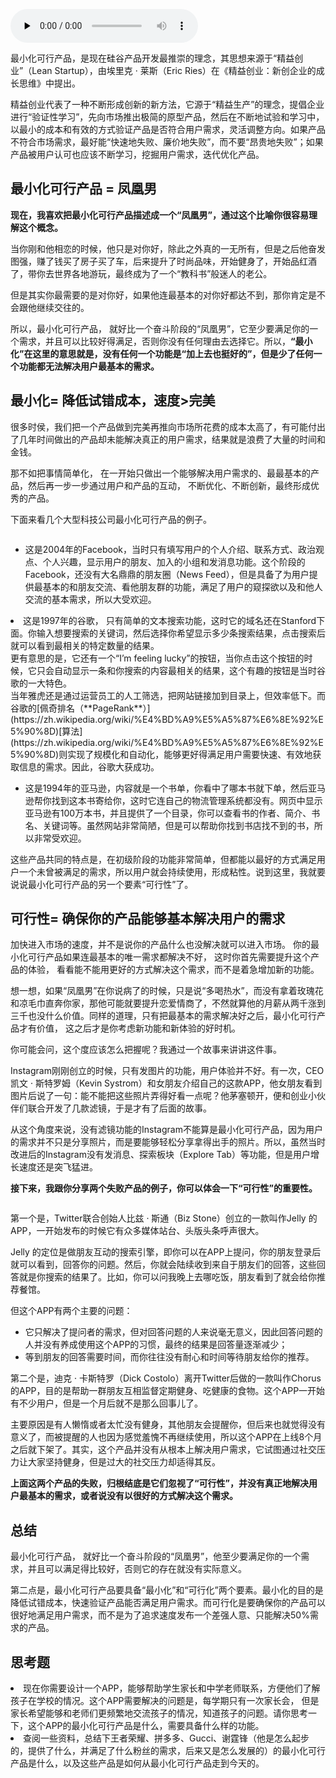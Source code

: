 <audio id="audio" title="10 | 什么是最小化可行产品（MVP）？" controls="" preload="none"><source id="mp3" src="https://static001.geekbang.org/resource/audio/92/ff/9282d3cc61cb2da1fa5f0715d364f1ff.mp3"></audio>

最小化可行产品，是现在硅谷产品开发最推崇的理念，其思想来源于“精益创业”（Lean Startup），由埃里克 · 莱斯（Eric Ries）在《精益创业：新创企业的成长思维》中提出。

> 
精益创业代表了一种不断形成创新的新方法，它源于“精益生产”的理念，提倡企业进行“验证性学习”，先向市场推出极简的原型产品，然后在不断地试验和学习中，以最小的成本和有效的方式验证产品是否符合用户需求，灵活调整方向。如果产品不符合市场需求，最好能“快速地失败、廉价地失败”，而不要“昂贵地失败”；如果产品被用户认可也应该不断学习，挖掘用户需求，迭代优化产品。


## 最小化可行产品 = 凤凰男

**现在，我喜欢把最小化可行产品描述成一个“凤凰男”，通过这个比喻你很容易理解这个概念。**

当你刚和他相恋的时候，他只是对你好，除此之外真的一无所有，但是之后他奋发图强，赚了钱买了房子买了车，后来提升了时尚品味，开始健身了，开始品红酒了，带你去世界各地游玩，最终成为了一个“教科书”般迷人的老公。

但是其实你最需要的是对你好，如果他连最基本的对你好都达不到，那你肯定是不会跟他继续交往的。

所以，最小化可行产品， 就好比一个奋斗阶段的“凤凰男”，它至少要满足你的一个需求，并且可以比较好得满足，否则你没有任何理由去选择它。所以，**“最小化”在这里的意思就是，没有任何一个功能是“加上去也挺好的”，但是少了任何一个功能都无法解决用户最基本的需求。**

## 最小化= 降低试错成本，速度&gt;完美

很多时侯，我们把一个产品做到完美再推向市场所花费的成本太高了，有可能付出了几年时间做出的产品却未能解决真正的用户需求，结果就是浪费了大量的时间和金钱。

那不如把事情简单化， 在一开始只做出一个能够解决用户需求的、最最基本的产品，然后再一步一步通过用户和产品的互动， 不断优化、不断创新，最终形成优秀的产品。

下面来看几个大型科技公司最小化可行产品的例子。

<img src="https://static001.geekbang.org/resource/image/70/c8/708b7ba3c9c9a321b2aab1c85f6e91c8.jpg" alt="" />

- 这是2004年的Facebook，当时只有填写用户的个人介绍、联系方式、政治观点、个人兴趣，显示用户的朋友、加入的小组和发消息功能。这个阶段的Facebook，还没有大名鼎鼎的朋友圈（News Feed），但是具备了为用户提供最基本的和朋友交流、看他朋友群的功能，满足了用户的窥探欲以及和他人交流的基本需求，所以大受欢迎。

<img src="https://static001.geekbang.org/resource/image/a2/2d/a2bd1bc226907dc2eb3d4202c9d3412d.jpg" alt="" />

<li>这是1997年的谷歌， 只有简单的文本搜索功能，这时它的域名还在Stanford下面。你输入想要搜索的关键词，然后选择你希望显示多少条搜索结果，点击搜索后就可以看到最相关的特定数量的结果。<br />
更有意思的是，它还有一个“I’m feeling lucky”的按钮，当你点击这个按钮的时候，它只会自动显示一条和你搜索的内容最相关的结果，这个有趣的按钮是当时谷歌的一大特色。<br />
当年雅虎还是通过运营员工的人工筛选，把网站链接加到目录上，但效率低下。而谷歌的[佩奇排名（**PageRank**）](https://zh.wikipedia.org/wiki/%E4%BD%A9%E5%A5%87%E6%8E%92%E5%90%8D)[算法](https://zh.wikipedia.org/wiki/%E4%BD%A9%E5%A5%87%E6%8E%92%E5%90%8D)则实现了规模化和自动化，能够更好得满足用户需要快速、有效地获取信息的需求。因此，谷歌大获成功。</li>

<img src="https://static001.geekbang.org/resource/image/c9/46/c93f0106f400813e2ebc93044e2e6e46.jpg" alt="" />

- 这是1994年的亚马逊，内容就是一个书单，你看中了哪本书就下单，然后亚马逊帮你找到这本书寄给你，这时它连自己的物流管理系统都没有。网页中显示亚马逊有100万本书，并且提供了一个目录，你可以查看书的作者、简介、书名、关键词等。虽然网站非常简陋，但是可以帮助你找到书店找不到的书，所以非常受欢迎。

这些产品共同的特点是，在初级阶段的功能非常简单，但都能以最好的方式满足用户一个未曾被满足的需求，所以用户就会持续使用，形成粘性。说到这里，我就要说说最小化可行产品的另一个要素“可行性”了。

## 可行性= 确保你的产品能够基本解决用户的需求

加快进入市场的速度，并不是说你的产品什么也没解决就可以进入市场。 你的最小化可行产品如果连最基本的唯一需求都解决不好， 这时你首先需要提升这个产品的体验， 看看能不能用更好的方式解决这个需求，而不是着急增加新的功能。

想一想，如果“凤凰男”在你说病了的时候，只是说“多喝热水”，而没有拿着玫瑰花和凉毛巾直奔你家，那他可能就要提升恋爱情商了，不然就算他的月薪从两千涨到三千也没什么价值。同样的道理，只有把最基本的需求解决好之后，最小化可行产品才有价值， 这之后才是你考虑新功能和新体验的好时机。

你可能会问，这个度应该怎么把握呢？我通过一个故事来讲讲这件事。

Instagram刚刚创立的时候，只有发图片的功能，用户体验并不好。有一次，CEO 凯文 · 斯特罗姆（Kevin Systrom）和女朋友介绍自己的这款APP，他女朋友看到图片后说了一句：能不能把这些照片弄得好看一点呢？他茅塞顿开，便和创业小伙伴们联合开发了几款滤镜，于是才有了后面的故事。

从这个角度来说，没有滤镜功能的Instagram不能算是最小化可行产品，因为用户的需求并不只是分享照片，而是要能够轻松分享拿得出手的照片。所以，虽然当时改进后的Instagram没有发消息、探索板块（Explore Tab）等功能，但是用户增长速度还是突飞猛进。

**接下来，我跟你分享两个失败产品的例子，你可以体会一下“可行性”的重要性。**

<img src="https://static001.geekbang.org/resource/image/6d/89/6d778a1ebc386dd43b64c5468bdc9089.png" alt="" />

第一个是，Twitter联合创始人比兹 · 斯通（Biz Stone）创立的一款叫作Jelly 的APP，一开始发布的时候它有众多媒体站台、头版头条呼声很大。

Jelly 的定位是做朋友互动的搜索引擎，即你可以在APP上提问，你的朋友登录后就可以看到，回答你的问题。然后，你就会陆续收到来自于朋友们的回答，这些回答就是你搜索的结果了。比如，你可以问我晚上去哪吃饭，朋友看到了就会给你推荐餐馆。

但这个APP有两个主要的问题：

- 它只解决了提问者的需求，但对回答问题的人来说毫无意义，因此回答问题的人并没有养成使用这个APP的习惯，最终的结果是回答量逐渐减少；
- 等到朋友的回答需要时间，而你往往没有耐心和时间等待朋友给你的推荐。

第二个是，迪克 · 卡斯特罗（Dick Costolo）离开Twitter后做的一款叫作Chorus的APP，目的是帮助一群朋友互相监督定期健身、吃健康的食物。这个APP一开始有不少用户，但是一个月后就不是那么回事儿了。

主要原因是有人懒惰或者太忙没有健身，其他朋友会提醒你，但后来也就觉得没有意义了，而被提醒的人也因为感觉羞愧不再继续使用，所以这个APP在上线8个月之后就下架了。其实，这个产品并没有从根本上解决用户需求，它试图通过社交压力让大家坚持健身，但是过大的社交压力却适得其反。

**上面这两个产品的失败，归根结底是它们忽视了“可行性”，并没有真正地解决用户最基本的需求，或者说没有以很好的方式解决这个需求。**

## 总结

最小化可行产品， 就好比一个奋斗阶段的“凤凰男”，他至少要满足你的一个需求，并且可以满足得比较好，否则它的存在就没有实际意义。

第二点是，最小化可行产品要具备“最小化”和“可行化”两个要素。最小化的目的是降低试错成本，快速验证产品能否满足用户需求。而可行化是要确保你的产品可以很好地满足用户需求，而不是为了追求速度发布一个差强人意、只能解决50%需求的产品。

## 思考题

<li>
现在你需要设计一个APP，能够帮助学生家长和中学老师联系，方便他们了解孩子在学校的情况。这个APP需要解决的问题是，每学期只有一次家长会， 但是家长希望能够和老师们更频繁地交流孩子的情况，知道孩子的问题。请你思考一下，这个APP的最小化可行产品是什么，需要具备什么样的功能。
</li>
<li>
查阅一些资料，总结下王者荣耀、拼多多、Gucci、谢霆锋（他是怎么起步的，提供了什么，并满足了什么粉丝的需求，后来又是怎么发展的）的最小化可行产品是什么，以及这些产品是如何从最小化可行产品走到今天的。
</li>
